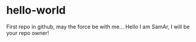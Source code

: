 # hello-world
First repo in github, may the force be with me...
Hello I am SamAr, I will be your repo owner!
